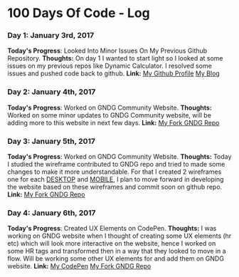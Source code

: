 # 100 Days Of Code - Log

### Day 1: January 3rd, 2017

**Today's Progress**: Looked Into Minor Issues On My Previous Github Repository.
**Thoughts:** On day 1 I wanted to start light so I looked at some issues on my previous repos like Dynamic Calculator. I resolved some issues and pushed code back to github.
**Link:**
[My Github Profile](https://github.com.realslimshanky)
[My Blog](https:/blog.shanky.xyz)


### Day 2: January 4th, 2017

**Today's Progress**: Worked on GNDG Community Website.
**Thoughts:** Worked on some minor updates to GNDG Community website, will be adding more to this website in next few days.
**Link:**
[My Fork GNDG Repo](https://github.com.realslimshanky/gndg-website)


### Day 3: January 5th, 2017

**Today's Progress**: Worked on GNDG Community Website.
**Thoughts:** Today I studied the wireframe contributed to GNDG repo and tried to made some changes to make it more understandable. For that I created 2 wireframes one for each [DESKTOP](https://www.figma.com/file/PmO4kZ4aQKr9lRldCtQ957/GNDG-(Desktop)) and [MOBILE](https://www.figma.com/file/T5lz8rt0hApI2dqGnhjO3h/GNDG-(Mobile)), I plan to move forward in developing the website based on these wireframes and commit soon on github repo.
**Link:**
[My Fork GNDG Repo](https://github.com.realslimshanky/gndg-website)


### Day 4: January 6th, 2017

**Today's Progress**: Created UX Elements on CodePen.
**Thoughts:** I was working on GNDG website when I thought of creating some UX elements (hr etc) which will look more interactive on the website, hence I worked on some HR tags and transformed then in a way that they looked to move in a flow. Will be working some other UX elements for and add them on GNDG website.
**Link:**
[My CodePen](http://codepen.io/realslimshanky/)
[My Fork GNDG Repo](https://github.com.realslimshanky/gndg-website)
